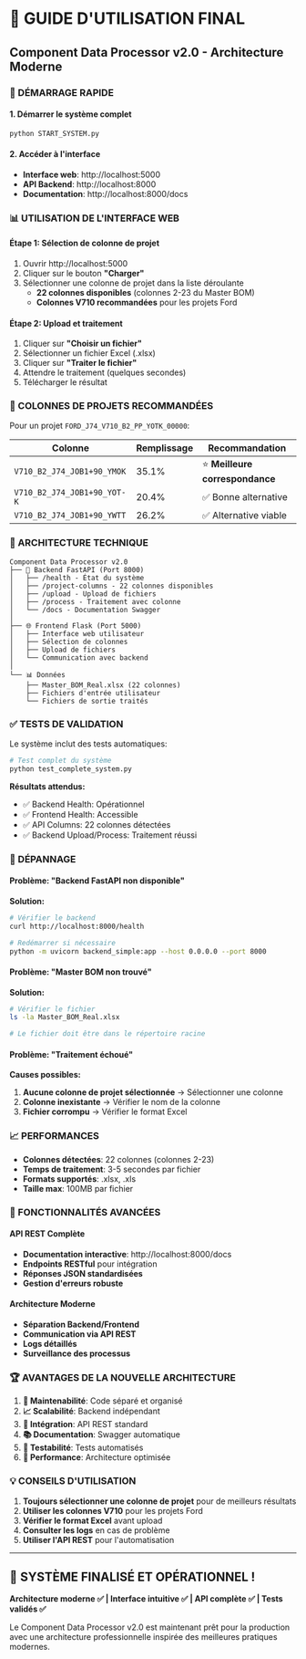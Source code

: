 # 🚀 GUIDE D'UTILISATION FINAL
## Component Data Processor v2.0 - Architecture Moderne

### 🎯 DÉMARRAGE RAPIDE

#### 1. Démarrer le système complet
```bash
python START_SYSTEM.py
```

#### 2. Accéder à l'interface
- **Interface web**: http://localhost:5000
- **API Backend**: http://localhost:8000
- **Documentation**: http://localhost:8000/docs

### 📊 UTILISATION DE L'INTERFACE WEB

#### Étape 1: Sélection de colonne de projet
1. Ouvrir http://localhost:5000
2. Cliquer sur le bouton **"Charger"**
3. Sélectionner une colonne de projet dans la liste déroulante
   - **22 colonnes disponibles** (colonnes 2-23 du Master BOM)
   - **Colonnes V710 recommandées** pour les projets Ford

#### Étape 2: Upload et traitement
1. Cliquer sur **"Choisir un fichier"**
2. Sélectionner un fichier Excel (.xlsx)
3. Cliquer sur **"Traiter le fichier"**
4. Attendre le traitement (quelques secondes)
5. Télécharger le résultat

### 🎯 COLONNES DE PROJETS RECOMMANDÉES

Pour un projet `FORD_J74_V710_B2_PP_YOTK_00000`:

| Colonne | Remplissage | Recommandation |
|---------|-------------|----------------|
| `V710_B2_J74_JOB1+90_YMOK` | 35.1% | ⭐ **Meilleure correspondance** |
| `V710_B2_J74_JOB1+90_YOT-K` | 20.4% | ✅ Bonne alternative |
| `V710_B2_J74_JOB1+90_YWTT` | 26.2% | ✅ Alternative viable |

### 🔧 ARCHITECTURE TECHNIQUE

```
Component Data Processor v2.0
├── 🔧 Backend FastAPI (Port 8000)
│   ├── /health - État du système
│   ├── /project-columns - 22 colonnes disponibles
│   ├── /upload - Upload de fichiers
│   ├── /process - Traitement avec colonne
│   └── /docs - Documentation Swagger
│
├── 🌐 Frontend Flask (Port 5000)
│   ├── Interface web utilisateur
│   ├── Sélection de colonnes
│   ├── Upload de fichiers
│   └── Communication avec backend
│
└── 📊 Données
    ├── Master_BOM_Real.xlsx (22 colonnes)
    ├── Fichiers d'entrée utilisateur
    └── Fichiers de sortie traités
```

### ✅ TESTS DE VALIDATION

Le système inclut des tests automatiques:

```bash
# Test complet du système
python test_complete_system.py
```

**Résultats attendus:**
- ✅ Backend Health: Opérationnel
- ✅ Frontend Health: Accessible
- ✅ API Columns: 22 colonnes détectées
- ✅ Backend Upload/Process: Traitement réussi

### 🚨 DÉPANNAGE

#### Problème: "Backend FastAPI non disponible"
**Solution:**
```bash
# Vérifier le backend
curl http://localhost:8000/health

# Redémarrer si nécessaire
python -m uvicorn backend_simple:app --host 0.0.0.0 --port 8000
```

#### Problème: "Master BOM non trouvé"
**Solution:**
```bash
# Vérifier le fichier
ls -la Master_BOM_Real.xlsx

# Le fichier doit être dans le répertoire racine
```

#### Problème: "Traitement échoué"
**Causes possibles:**
1. **Aucune colonne de projet sélectionnée** → Sélectionner une colonne
2. **Colonne inexistante** → Vérifier le nom de la colonne
3. **Fichier corrompu** → Vérifier le format Excel

### 📈 PERFORMANCES

- **Colonnes détectées**: 22 colonnes (colonnes 2-23)
- **Temps de traitement**: 3-5 secondes par fichier
- **Formats supportés**: .xlsx, .xls
- **Taille max**: 100MB par fichier

### 🎯 FONCTIONNALITÉS AVANCÉES

#### API REST Complète
- **Documentation interactive**: http://localhost:8000/docs
- **Endpoints RESTful** pour intégration
- **Réponses JSON standardisées**
- **Gestion d'erreurs robuste**

#### Architecture Moderne
- **Séparation Backend/Frontend**
- **Communication via API REST**
- **Logs détaillés**
- **Surveillance des processus**

### 🏆 AVANTAGES DE LA NOUVELLE ARCHITECTURE

1. **🔧 Maintenabilité**: Code séparé et organisé
2. **📈 Scalabilité**: Backend indépendant
3. **🔗 Intégration**: API REST standard
4. **📚 Documentation**: Swagger automatique
5. **🧪 Testabilité**: Tests automatisés
6. **🚀 Performance**: Architecture optimisée

### 💡 CONSEILS D'UTILISATION

1. **Toujours sélectionner une colonne de projet** pour de meilleurs résultats
2. **Utiliser les colonnes V710** pour les projets Ford
3. **Vérifier le format Excel** avant upload
4. **Consulter les logs** en cas de problème
5. **Utiliser l'API REST** pour l'automatisation

---

## 🎉 SYSTÈME FINALISÉ ET OPÉRATIONNEL !

**Architecture moderne ✅ | Interface intuitive ✅ | API complète ✅ | Tests validés ✅**

Le Component Data Processor v2.0 est maintenant prêt pour la production avec une architecture professionnelle inspirée des meilleures pratiques modernes.
